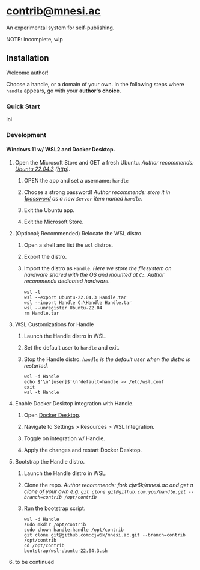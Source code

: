 # contrib@mnesi.ac

An experimental system for self-publishing.

NOTE: incomplete, wip

## Installation

Welcome author!

Choose a handle, or a domain of your own. In the following steps where `handle` appears, go with your **author's choice**.

### Quick Start

lol

### Development

#### Windows 11 w/ WSL2 and Docker Desktop.

1. Open the Microsoft Store and GET a fresh Ubuntu. _Author recommends: [Ubuntu 22.04.3](ms-windows-store://pdp/?ProductId=9PN20MSR04DW) ([http](https://apps.microsoft.com/detail/9PN20MSR04DW))._

   1. OPEN the app and set a username: `handle`

   2. Choose a strong password! _Author recommends: store it in [1password](https://1password.com/) as a new `Server` item named `handle`._

   3. Exit the Ubuntu app.

   4. Exit the Microsoft Store.

2. (Optional; Recommended) Relocate the WSL distro.

   1. Open a shell and list the `wsl` distros.

   2. Export the distro.

   3. Import the distro as `Handle`. _Here we store the filesystem on hardware shared with the OS and mounted at `C:`. Author recommends dedicated hardware._

      ```shell
      wsl -l
      wsl --export Ubuntu-22.04.3 Handle.tar
      wsl --import Handle C:\Handle Handle.tar
      wsl --unregister Ubuntu-22.04
      rm Handle.tar
      ```

3. WSL Customizations for Handle

   1. Launch the Handle distro in WSL.

   2. Set the default user to `handle` and exit.

   3. Stop the Handle distro. *`handle` is the default user when the distro is restarted.*

      ```shell
      wsl -d Handle
      echo $'\n'[user]$'\n'default=handle >> /etc/wsl.conf
      exit
      wsl -t Handle
      ```

4. Enable Docker Desktop integration with Handle.

   1. Open [Docker Desktop](https://www.docker.com/products/docker-desktop/).

   2. Navigate to Settings > Resources > WSL Integration.

   3. Toggle on integration w/ Handle.

   4. Apply the changes and restart Docker Desktop.

5. Bootstrap the Handle distro.

   1. Launch the Handle distro in WSL.

   2. Clone the repo. *Author recommends: fork cjw6k/mnesi.ac and get a clone of your own e.g. `git clone git@github.com:you/handle.git --branch=contrib /opt/contrib`*

   3. Run the bootstrap script.

      ```shell
      wsl -d Handle
      sudo mkdir /opt/contrib
      sudo chown handle:handle /opt/contrib
      git clone git@github.com:cjw6k/mnesi.ac.git --branch=contrib /opt/contrib
      cd /opt/contrib
      bootstrap/wsl-ubuntu-22.04.3.sh
      ```

6. to be continued
